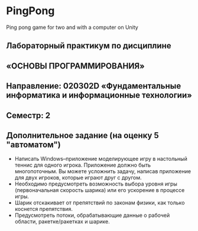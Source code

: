 # PingPong
 Ping pong game for two and with a computer on Unity


## Лабораторный практикум по дисциплине
## «ОСНОВЫ ПРОГРАММИРОВАНИЯ»
## Направление: 020302D «Фундаментальные информатика и информационные технологии»
## Cеместр: 2

## Дополнительное задание (на оценку 5 "автоматом")

- Написать Windows–приложение моделирующее игру в настольный теннис для одного игрока. Приложение должно быть многопоточным. Вы можете усложнить задачу, написав приложение для двух игроков, которые играют друг с другом.
- Необходимо предусмотреть возможность выбора уровня игры (первоначальная скорость шарика) или его ускорение в процессе игры.
- Шарик отскакивает от препятствий по законам физики, как только коснется препятствия.
- Предусмотреть потоки, обрабатывающие данные о рабочей области, ракетке/ракетках и шарике.
